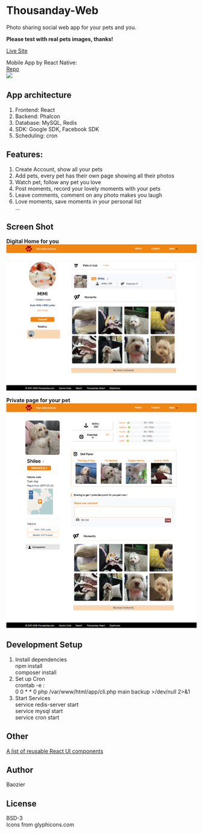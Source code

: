 # Thousanday-Web
Photo sharing social web app for your pets and you.  

<b>Please test with real pets images, thanks!</b>  

[Live Site](https://thousanday.com)  

Mobile App by React Native:  
[Repo](https://github.com/byn9826/Thousanday-Mobile)  
<img src="https://github.com/byn9826/Thousanday-Mobile/blob/master/example.gif?raw=true" width="200px" />  

App architecture
--
1. Frontend: React  
2. Backend: Phalcon  
3. Database: MySQL, Redis  
4. SDK: Google SDK, Facebook SDK  
5. Scheduling: cron  

Features:
--
1. Create Account, show all your pets  
2. Add pets, every pet has their own page showing all their photos  
3. Watch pet, follow any pet you love  
4. Post moments, record your lovely moments with your pets  
5. Leave comments, comment on any photo makes you laugh  
6. Love moments, save moments in your personal list  
...  

Screen Shot
--
<b>Digital Home for you</b>  
![user](https://raw.githubusercontent.com/byn9826/Thousand-Day/master/~legend/user.png)  

<b>Private page for your pet</b>  
![pet](https://raw.githubusercontent.com/byn9826/Thousand-Day/master/~legend/pet.png)  

Development Setup
--
1. Install dependencies  
npm install    
composer install  
2. Set up Cron  
crontab -e :  
0 0 * * 0 php /var/www/html/app/cli.php main backup >/dev/null 2>&1  
3. Start Services  
service redis-server start  
service mysql start  
service cron start  

Other  
--
[A list of reusable React UI components](https://github.com/byn9826/Thousanday-React)  

Author  
--
Baozier  

License  
--
BSD-3   
Icons from glyphicons.com